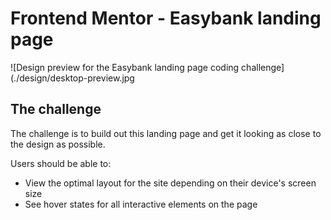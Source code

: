 # Frontend Mentor - Easybank landing page

![Design preview for the Easybank landing page coding challenge](./design/desktop-preview.jpg

## The challenge

The challenge is to build out this landing page and get it looking as close to the design as possible.

Users should be able to:

- View the optimal layout for the site depending on their device's screen size
- See hover states for all interactive elements on the page


